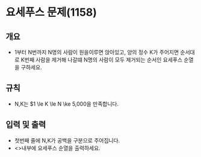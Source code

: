 요세푸스 문제(1158)
===
## 개요
+ 1부터 N번까지 N명의 사람이 원을이루면 앉아있고, 양의 정수 K가 주어지면 순서대로 K번째 사람을 제거해 나갈떄 N명의 사람이 모두 제거되는 순서인 요세푸스 순열을 구하세요.
## 규칙
+ N,K는 $1 \le K \le N \ke 5,000을 만족합니다.
## 입력 및 출력
+ 첫번째 줄에 N,K가 공백을 구분으로 주어집니다.
+ <>내부에 요세푸스 순열을 출력하세요.